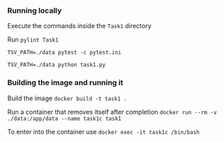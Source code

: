 ### Running locally 
Execute the commands inside the `Task1` directory

Run `pylint Task1`

`TSV_PATH=./data pytest -c pytest.ini`

`TSV_PATH=./data python task1.py`

### Building the image and running it
Build the image
`docker build -t task1 .`

Run a container that removes itself after completion
`docker run --rm -v ./data:/app/data --name task1c task1`

To enter into the container use
`docker exec -it task1c /bin/bash`



 

